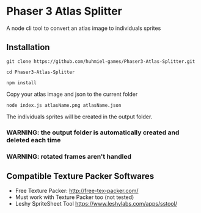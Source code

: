 # Phaser 3 Atlas Splitter

A node cli tool to convert an atlas image to individuals sprites

## Installation

```
git clone https://github.com/huhmiel-games/Phaser3-Atlas-Splitter.git

cd Phaser3-Atlas-Splitter

npm install

```

Copy your atlas image and json to the current folder

```
node index.js atlasName.png atlasName.json
```

The individuals sprites will be created in the output folder.

### WARNING: the output folder is automatically created and deleted each time

### WARNING: rotated frames aren't handled

## Compatible Texture Packer Softwares
- Free Texture Packer: http://free-tex-packer.com/
- Must work with Texture Packer too (not tested)
- Leshy SpriteSheet Tool  https://www.leshylabs.com/apps/sstool/